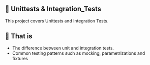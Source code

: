 ## :file_folder: Unittests & Integration_Tests

This project covers Unittests and Integration Tests.

## :scroll: That is
- The difference between unit and integration tests.
- Common testing patterns such as mocking, parametrizations and fixtures
